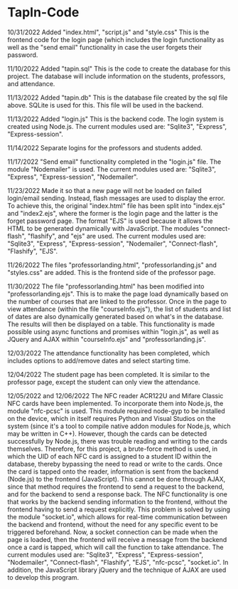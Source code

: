# TapIn-Code

10/31/2022
Added "index.html", "script.js" and "style.css"
This is the frontend code for the login page (which includes the login functionality as well as the "send email" functionality in case the user forgets their password.

11/10/2022
Added "tapin.sql"
This is the code to create the database for this project. The database will include information on the students, professors, and attendance.

11/13/2022
Added "tapin.db"
This is the database file created by the sql file above. SQLite is used for this. This file will be used in the backend.

11/13/2022
Added "login.js"
This is the backend code. The login system is created using Node.js. The current modules used are:
"Sqlite3", "Express", "Express-session".

11/14/2022
Separate logins for the professors and students added.

11/17/2022
"Send email" functionality completed in the "login.js" file. The module "Nodemailer" is used. The current modules used are:
"Sqlite3", "Express", "Express-session", "Nodemailer".

11/23/2022
Made it so that a new page will not be loaded on failed login/email sending. Instead, flash messages are used to display the error. To achieve this, the original "index.html" file has been split into "index.ejs" and "index2.ejs", where the former is the login page and the latter is the forget password page. The format "EJS" is used because it allows the HTML to be generated dynamically with JavaScript. The modules "connect-flash", "flashify", and "ejs" are used. The current modules used are:
"Sqlite3", "Express", "Express-session", "Nodemailer", "Connect-flash", "Flashify", "EJS".

11/26/2022
The files "professorlanding.html", "professorlanding.js" and "styles.css" are added. This is the frontend side of the professor page.

11/30/2022
The file "professorlanding.html" has been modified into "professorlanding.ejs". This is to make the page load dynamically based on the number of courses that are linked to the professor. Once in the page to view attendance (within the file "courseInfo.ejs"), the list of students and list of dates are also dynamically generated based on what's in the database. The results will then be displayed on a table. This functionality is made possible using async functions and promises within "login.js", as well as JQuery and AJAX within "courseInfo.ejs" and "professorlanding.js".

12/03/2022
The attendance functionality has been completed, which includes options to add/remove dates and select starting time.

12/04/2022
The student page has been completed. It is similar to the professor page, except the student can only view the attendance.

12/05/2022 and 12/06/2022
The NFC reader ACR122U and Mifare Classic NFC cards have been implemented. To incorporate them into Node.js, the module "nfc-pcsc" is used. This module required node-gyp to be installed on the device, which in itself requires Python and Visual Studios on the system (since it's a tool to compile native addon modules for Node.js, which may be written in C++). However, though the cards can be detected successfully by Node.js, there was trouble reading and writing to the cards themselves. Therefore, for this project, a brute-force method is used, in which the UID of each NFC card is assigned to a student ID within the database, thereby bypassing the need to read or write to the cards.
Once the card is tapped onto the reader, information is sent from the backend (Node.js) to the frontend (JavaScript). This cannot be done through AJAX, since that method requires the frontend to send a request to the backend, and for the backend to send a response back. The NFC functionality is one that works by the backend sending information to the frontend, without the frontend having to send a request explicitly. This problem is solved by using the module "socket.io", which allows for real-time communication between the backend and frontend, without the need for any specific event to be triggered beforehand. Now, a socket connection can be made when the page is loaded, then the frontend will receive a message from the backend once a card is tapped, which will call the function to take attendance.
The current modules used are:
"Sqlite3", "Express", "Express-session", "Nodemailer", "Connect-flash", "Flashify", "EJS", "nfc-pcsc", "socket.io". In addition, the JavaScript library jQuery and the technique of AJAX are used to develop this program.